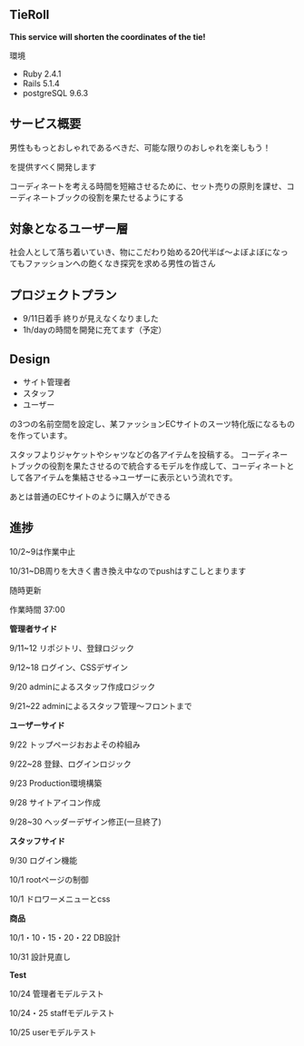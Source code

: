 TieRoll
-

**This service will shorten the coordinates of the tie!**

環境

* Ruby 2.4.1
* Rails 5.1.4
* postgreSQL 9.6.3


サービス概要
-

男性ももっとおしゃれであるべきだ、可能な限りのおしゃれを楽しもう！

を提供すべく開発します

コーディネートを考える時間を短縮させるために、セット売りの原則を課せ、コーディネートブックの役割を果たせるようにする


対象となるユーザー層
-

社会人として落ち着いていき、物にこだわり始める20代半ば〜よぼよぼになってもファッションへの飽くなき探究を求める男性の皆さん

プロジェクトプラン
-

* 9/11日着手 終りが見えなくなりました
* 1h/dayの時間を開発に充てます（予定）

Design
-

* サイト管理者
* スタッフ
* ユーザー

の3つの名前空間を設定し、某ファッションECサイトのスーツ特化版になるものを作っています。

スタッフよりジャケットやシャツなどの各アイテムを投稿する。
コーディネートブックの役割を果たさせるので統合するモデルを作成して、コーディネートとして各アイテムを集結させる→ユーザーに表示という流れです。

あとは普通のECサイトのように購入ができる

進捗
-

10/2~9は作業中止

10/31~DB周りを大きく書き換え中なのでpushはすこしとまります

随時更新

作業時間 37:00


**管理者サイド**

9/11~12 リポジトリ、登録ロジック

9/12~18 ログイン、CSSデザイン

9/20 adminによるスタッフ作成ロジック

9/21~22 adminによるスタッフ管理〜フロントまで

**ユーザーサイド**

9/22 トップページおおよその枠組み

9/22~28 登録、ログインロジック

9/23 Production環境構築

9/28 サイトアイコン作成

9/28~30 ヘッダーデザイン修正(一旦終了)


**スタッフサイド**

9/30 ログイン機能

10/1 rootページの制御

10/1 ドロワーメニューとcss


**商品**

10/1・10・15・20・22 DB設計

<!-- 10/22・23~ 投稿機能 -->
10/31 設計見直し


**Test**

10/24 管理者モデルテスト

10/24・25 staffモデルテスト

10/25 userモデルテスト
